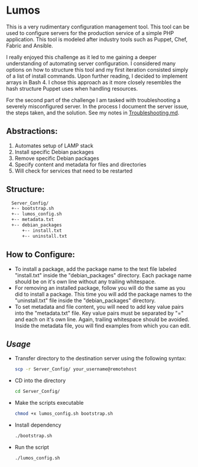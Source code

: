 # Lumos

This is a very rudimentary configuration management tool. This tool can be used
to configure servers for the production service of a simple PHP application. This tool is modeled after industry tools such as Puppet, Chef, Fabric and Ansible.

I really enjoyed this challenge as it led to me gaining a deeper understanding of automating server configuration. I considered many options on how to structure this tool and my first iteration consisted simply of a list of install commands. Upon further reading, I decided to implement arrays in Bash 4. I chose this approach as it more closely resembles the hash structure Puppet uses when handling resources.

For the second part of the challenge I am tasked with troubleshooting a severely misconfigured server. In the process I document the server issue, the steps taken, and the solution. See my notes in [Troubleshooting.md](https://github.com/Rick-Houser/Server_Config/blob/master/Troubleshooting.md).

## Abstractions:

1. Automates setup of LAMP stack
1. Install specific Debian packages
1. Remove specific Debian packages
1. Specify content and metadata for files and directories
1. Will check for services that need to be restarted

## Structure:
``` bash
  Server_Config/
  +-- bootstrap.sh
  +-- lumos_config.sh
  +-- metadata.txt
  +-- debian_packages
      +-- install.txt
      +-- uninstall.txt
```

## How to Configure:

* To install a package, add the package name to the text file labeled "install.txt" inside the "debian_packages" directory. Each package name should be on it's own line without any trailing whitespace.
* For removing an installed package, follow you will do the same as you did to install a package. This time you will add the package names to the "uninstall.txt" file inside the "debian_packages" directory.
* To set metadata and file content, you will need to add key value pairs into the "metadata.txt" file. Key value pairs must be separated by "=" and each on it's own line. Again, trailing whitespace should be avoided. Inside the metadata file, you will find examples from which you can edit.

## **_Usage_**

* Transfer directory to the destination server using the following syntax:

  ```bash
  scp -r Server_Config/ your_username@remotehost
  ```

* CD into the directory

  ```bash
  cd Server_Config/
  ```

* Make the scripts executable

  ```bash
  chmod +x lumos_config.sh bootstrap.sh
  ```

* Install dependency

  ```bash
  ./bootstrap.sh
  ```

* Run the script

  ```bash
  ./lumos_config.sh
  ```
